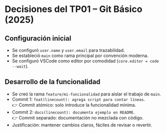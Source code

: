 # Decisiones del TP01 – Git Básico (2025)

## Configuración inicial
- Se configuró `user.name` y `user.email` para trazabilidad.
- Se estableció `main` como rama principal por convención moderna.
- Se configuró VSCode como editor por comodidad (`core.editor = code --wait`).


## Desarrollo de la funcionalidad
- Se creó la rama `feature/mi-funcionalidad` para aislar el trabajo de `main`.
- Commit 1: `feat(linecount): agrega script para contar líneas`.  
  👉 Commit atómico: solo introduce la funcionalidad mínima.
- Commit 2: `docs(linecount): documenta ejemplo en README`.  
  👉 Commit separado: documentación no mezclada con código.
- Justificación: mantener cambios claros, fáciles de revisar o revertir.

